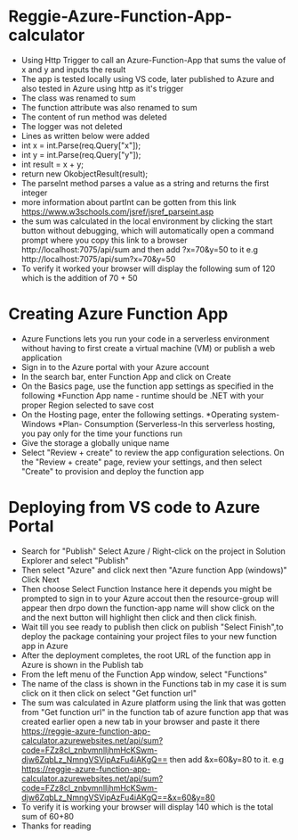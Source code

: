 # Reggie-Azure-Function-App-calculator
- Using Http Trigger to call an Azure-Function-App that sums the value of x and y and inputs the result
- The app is tested locally using VS code, later published to Azure and also tested in Azure using http as it's trigger
- The class was renamed to sum
- The function attribute was also renamed to sum
- The content of run method was deleted
- The logger was not deleted
- Lines as written below were added
- int x = int.Parse(req.Query["x"]);
- int y = int.Parse(req.Query["y"]);
- int result = x + y;
- return new OkobjectResult(result);
- The parseInt method parses a value as a string and returns the first integer
- more information about partInt can be gotten from this link https://www.w3schools.com/jsref/jsref_parseint.asp
- the sum was calculated in the local environment by clicking the start button without debugging, which will automatically open a command prompt where you copy this link to a browser http://localhost:7075/api/sum and then add ?x=70&y=50 to it e.g http://localhost:7075/api/sum?x=70&y=50
- To verify it worked your browser will display the following sum of 120 which is the addition of 70 + 50
# Creating Azure Function App 
- Azure Functions lets you run your code in a serverless environment without having to first create a virtual machine (VM) or publish a web application
- Sign in to the Azure portal with your Azure account
- In the search bar, enter Function App and click on Create
- On the Basics page, use the function app settings as specified in the following *Function App name - runtime should be .NET with your proper Region selected to save cost
- On the Hosting page, enter the following settings. *Operating system- Windows *Plan- Consumption (Serverless-In this serverless hosting, you pay only for the time your functions run
- Give the storage a globally unique name
- Select "Review + create" to review the app configuration selections.
On the "Review + create" page, review your settings, and then select "Create" to provision and deploy the function app
# Deploying from VS code to Azure Portal
- Search for "Publish" Select Azure / Right-click on the project in Solution Explorer and select "Publish"
- Then select "Azure" and  click next then "Azure function App (windows)" Click Next
- Then choose Select Function Instance here it depends you might be prompted to sign in to your Azure accout then the resource-group will appear then drpo down the function-app name will show click on the and the next button will highlight then click and then click finish.
- Wait till you see ready to publish then click on publish "Select Finish",to deploy the package containing your project files to your new function app in Azure
- After the deployment completes, the root URL of the function app in Azure is shown in the Publish tab
- From the left menu of the Function App window, select "Functions"
- The name of the class is shown in the Functions tab in my case it is sum click on it then click on select "Get function url"
- The sum was calculated in Azure platform using the link that was gotten from "Get function url" in the function tab of azure function app that was created earlier open a new tab in your browser and paste it there https://reggie-azure-function-app-calculator.azurewebsites.net/api/sum?code=FZz8cl_znbvmnlIjhmHcKSwm-djw6ZqbLz_NmngVSVipAzFu4iAKgQ== then add &x=60&y=80 to it. e.g https://reggie-azure-function-app-calculator.azurewebsites.net/api/sum?code=FZz8cl_znbvmnlIjhmHcKSwm-djw6ZqbLz_NmngVSVipAzFu4iAKgQ==&x=60&y=80
- To verify it is working your browser will display 140 which is the total sum of 60+80
- Thanks for reading
